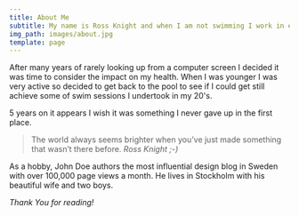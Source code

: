 ```yaml
---
title: About Me
subtitle: My name is Ross Knight and when I am not swimming I work in eCommerce.
img_path: images/about.jpg
template: page
---
```


After many years of rarely looking up from a computer  screen I decided it was time to consider the impact on my health. When I was younger I was very active so decided to get back to the pool to see if I could get still achieve some of swim sessions I undertook in my 20's.

5 years on it appears I wish it was something I never gave up in the first place.

>The world always seems brighter when you’ve just made something that wasn’t there before. <cite>Ross Knight ;-)</cite>

As a hobby, John Doe authors the most influential design blog in Sweden with over 100,000 page views a month. He lives in Stockholm with his beautiful wife and two boys.

*Thank You for reading!*
